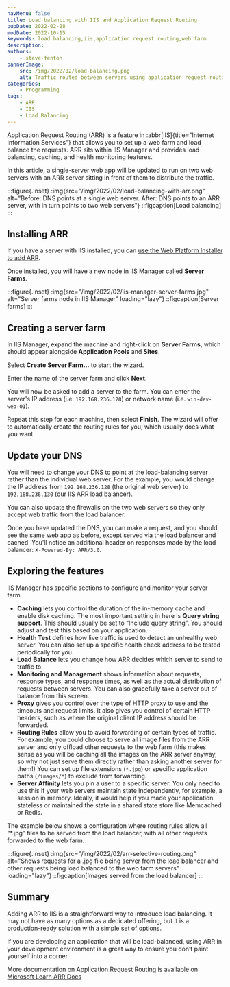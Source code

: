 ```yaml
---
navMenu: false
title: Load balancing with IIS and Application Request Routing
pubDate: 2022-02-28
modDate: 2022-10-15
keywords: load balancing,iis,application request routing,web farm
description: 
authors:
    - steve-fenton
bannerImage:
    src: /img/2022/02/load-balancing.png
    alt: Traffic routed between servers using application request routing
categories:
    - Programming
tags:
    - ARR
    - IIS
    - Load Balancing
---
```


Application Request Routing (ARR) is a feature in :abbr[IIS]{title="Internet Information Services"} that allows you to set up a web farm and load balance the requests. ARR sits within IIS Manager and provides load balancing, caching, and health monitoring features.

In this article, a single-server web app will be updated to run on two web servers with an ARR server sitting in front of them to distribute the traffic.

:::figure{.inset}
:img{src="/img/2022/02/load-balancing-with-arr.png" alt="Before: DNS points at a single web server. After: DNS points to an ARR server, with in turn points to two web servers"}
::figcaption[Load balancing]
:::

## Installing ARR

If you have a server with IIS installed, you can [use the Web Platform Installer to add ARR](https://www.iis.net/downloads/microsoft/application-request-routing).

Once installed, you will have a new node in IIS Manager called **Server Farms**.

:::figure{.inset}
:img{src="/img/2022/02/iis-manager-server-farms.jpg" alt="Server farms node in IIS Manager" loading="lazy"}
::figcaption[Server farms]
:::

## Creating a server farm

In IIS Manager, expand the machine and right-click on **Server Farms**, which should appear alongside **Application Pools** and **Sites**.

Select **Create Server Farm…** to start the wizard.

Enter the name of the server farm and click **Next**.

You will now be asked to add a server to the farm. You can enter the server's IP address (i.e. `192.168.236.128`) or network name (i.e. `win-dev-web-01`).

Repeat this step for each machine, then select **Finish**. The wizard will offer to automatically create the routing rules for you, which usually does what you want.

## Update your DNS

You will need to change your DNS to point at the load-balancing server rather than the individual web server. For the example, you would change the IP address from `192.168.236.128` (the original web server) to `192.168.236.130` (our IIS ARR load balancer).

You can also update the firewalls on the two web servers so they only accept web traffic from the load balancer.

Once you have updated the DNS, you can make a request, and you should see the same web app as before, except served via the load balancer and cached. You’ll notice an additional header on responses made by the load balancer: `X-Powered-By: ARR/3.0`.

## Exploring the features

IIS Manager has specific sections to configure and monitor your server farm.

- **Caching** lets you control the duration of the in-memory cache and enable disk caching. The most important setting in here is **Query string support**. This should usually be set to “Include query string”. You should adjust and test this based on your application.
- **Health Test** defines how live traffic is used to detect an unhealthy web server. You can also set up a specific health check address to be tested periodically for you.
- **Load Balance** lets you change how ARR decides which server to send to traffic to.
- **Monitoring and Management** shows information about requests, response types, and response times, as well as the actual distribution of requests between servers. You can also gracefully take a server out of balance from this screen.
- **Proxy** gives you control over the type of HTTP proxy to use and the timeouts and request limits. It also gives you control of certain HTTP headers, such as where the original client IP address should be forwarded.
- **Routing Rules** allow you to avoid forwarding of certain types of traffic. For example, you could choose to serve all image files from the ARR server and only offload other requests to the web farm (this makes sense as you will be caching all the images on the ARR server anyway, so why not just serve them directly rather than asking another server for them!) You can set up file extensions (`*.jpg`) or specific application paths (`/images/*`) to exclude from forwarding.
- **Server Affinity** lets you pin a user to a specific server. You only need to use this if your web servers maintain state independently, for example, a session in memory. Ideally, it would help if you made your application stateless or maintained the state in a shared state store like Memcached or Redis.

The example below shows a configuration where routing rules allow all “\*.jpg” files to be served from the load balancer, with all other requests forwarded to the web farm.

:::figure{.inset}
:img{src="/img/2022/02/arr-selective-routing.png" alt="Shows requests for a .jpg file being server from the load balancer and other requests being load balanced to the web farm servers" loading="lazy"}
::figcaption[Images served from the load balancer]
:::

## Summary

Adding ARR to IIS is a straightforward way to introduce load balancing. It may not have as many options as a dedicated offering, but it is a production-ready solution with a simple set of options.

If you are developing an application that will be load-balanced, using ARR in your development environment is a great way to ensure you don’t paint yourself into a corner.

More documentation on Application Request Routing is available on [Microsoft Learn ARR Docs](https://docs.microsoft.com/en-us/iis/extensions/planning-for-arr/using-the-application-request-routing-module?WT.mc_id=DT-MVP-5002938)